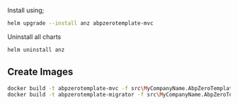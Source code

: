 Install using;

```bash
helm upgrade --install anz abpzerotemplate-mvc
```

Uninstall all charts

```bash
helm uninstall anz
```

## Create Images

```bash
docker build -t abpzerotemplate-mvc -f src\MyCompanyName.AbpZeroTemplate.Web.Mvc\Dockerfile .
docker build -t abpzerotemplate-migrator -f src\MyCompanyName.AbpZeroTemplate.Migrator\Dockerfile .
```
